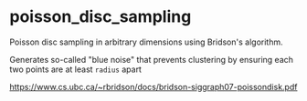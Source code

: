 # poisson_disc_sampling
Poisson disc sampling in arbitrary dimensions using Bridson's algorithm.

Generates so-called "blue noise" that prevents clustering by ensuring each two points are at least ``radius`` apart

https://www.cs.ubc.ca/~rbridson/docs/bridson-siggraph07-poissondisk.pdf
